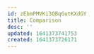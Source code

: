 ```yaml
---
id: zEbmPMVKi3QBqGutKXdGY
title: Comparison
desc: ''
updated: 1641373741753
created: 1641373726171
---
```


